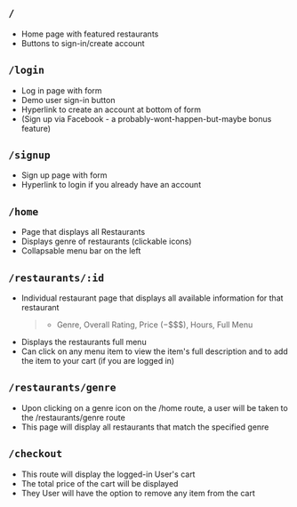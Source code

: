 ## `/`

- Home page with featured restaurants
- Buttons to sign-in/create account

## `/login`

- Log in page with form
- Demo user sign-in button
- Hyperlink to create an account at bottom of form
- (Sign up via Facebook - a probably-wont-happen-but-maybe bonus feature)

## `/signup`

- Sign up page with form
- Hyperlink to login if you already have an account

## `/home`

- Page that displays all Restaurants
- Displays genre of restaurants (clickable icons)
- Collapsable menu bar on the left

## `/restaurants/:id`

- Individual restaurant page that displays all available information for that restaurant
  > - Genre, Overall Rating, Price ($-$$$$), Hours, Full Menu
- Displays the restaurants full menu
- Can click on any menu item to view the item's full description and to add the item to your cart (if you are logged in)

## `/restaurants/genre`

- Upon clicking on a genre icon on the /home route, a user will be taken to the /restaurants/genre route
- This page will display all restaurants that match the specified genre

## `/checkout`

- This route will display the logged-in User's cart
- The total price of the cart will be displayed
- They User will have the option to remove any item from the cart
